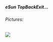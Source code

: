 ##### eSun TopBackExit...

###### Pictures:
![](https://github.com/Ramalama2/Voron-2-Mods/raw/main/Diverse/eSun-TopBackExit/Pic-Index.jpg)